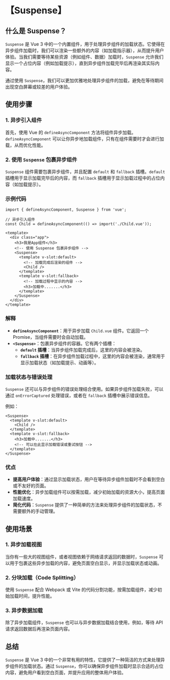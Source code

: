 # 【Suspense】

## 什么是 Suspense？

`Suspense` 是 Vue 3 中的一个内置组件，用于处理异步组件的加载状态。它使得在异步组件加载时，我们可以渲染一些额外的内容（如加载指示器），从而提升用户体验。当我们需要等待某些资源（例如组件、数据）加载时，`Suspense` 允许我们显示一个占位内容（例如加载提示），直到异步组件加载完毕后再渲染其实际内容。

通过使用 `Suspense`，我们可以更加优雅地处理异步组件的加载，避免在等待期间出现空白屏幕或较差的用户体验。

## 使用步骤

### 1. 异步引入组件

首先，使用 Vue 的 `defineAsyncComponent` 方法将组件异步加载。`defineAsyncComponent` 可以让你异步地加载组件，只有在组件需要时才会进行加载，从而优化性能。

### 2. 使用 `Suspense` 包裹异步组件

`Suspense` 组件需要包裹异步组件，并且配置 `default` 和 `fallback` 插槽。`default` 插槽用于显示加载完毕后的内容，而 `fallback` 插槽用于显示加载过程中的占位内容（如加载提示）。

### 示例代码

```tsx
import { defineAsyncComponent, Suspense } from 'vue';

// 异步引入组件
const Child = defineAsyncComponent(() => import('./Child.vue'));
```

```vue
<template>
  <div class="app">
    <h3>我是App组件</h3>
    <!-- 使用 Suspense 包裹异步组件 -->
    <Suspense>
      <template v-slot:default>
        <!-- 加载完成后渲染的组件 -->
        <Child />
      </template>
      <template v-slot:fallback>
        <!-- 加载过程中显示的内容 -->
        <h3>加载中.......</h3>
      </template>
    </Suspense>
  </div>
</template>
```

### 解释

- **`defineAsyncComponent`**：用于异步加载 `Child.vue` 组件。它返回一个 Promise，当组件需要时会自动加载。
- **`<Suspense>`**：包裹异步组件的容器。它有两个插槽：
    - **`default` 插槽**：当异步组件加载完成后，这里的内容会被渲染。
    - **`fallback` 插槽**：在异步组件加载过程中，这里的内容会被渲染，通常用于显示加载状态（如加载提示、动画等）。

### 加载状态与错误处理

`Suspense` 还可以与异步组件的错误处理结合使用。如果异步组件加载失败，可以通过 `onErrorCaptured` 处理错误，或者在 `fallback` 插槽中展示错误信息。

例如：

```vue
<Suspense>
  <template v-slot:default>
    <Child />
  </template>
  <template v-slot:fallback>
    <h3>加载中.......</h3>
    <!-- 可以在此显示加载错误或重试按钮 -->
  </template>
</Suspense>
```

### 优点

- **提高用户体验**：通过显示加载状态，用户在等待异步组件加载时不会看到空白或不友好的页面。
- **性能优化**：异步加载组件可以按需加载，减少初始加载的资源大小，提高页面加载速度。
- **简化代码**：`Suspense` 提供了一种简单的方法来处理异步组件的加载状态，不需要额外的手动管理。

## 使用场景

### 1. 异步加载视图

当你有一些大的视图组件，或者视图依赖于网络请求返回的数据时，`Suspense` 可以用于包裹这些异步加载的内容，避免页面空白显示，并显示加载状态或动画。

### 2. 分块加载（Code Splitting）

使用 `Suspense` 配合 Webpack 或 Vite 的代码分割功能，按需加载组件，减少初始加载时间，提升性能。

### 3. 异步数据加载

除了异步加载组件，`Suspense` 也可以与异步数据加载结合使用，例如，等待 API 请求返回数据后再渲染页面内容。

## 总结

`Suspense` 是 Vue 3 中的一个非常有用的特性，它提供了一种简洁的方式来处理异步组件的加载状态。通过 `Suspense`，你可以确保异步组件加载时显示合适的占位内容，避免用户看到空白页面，并提升应用的整体用户体验。
